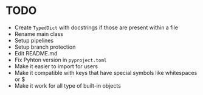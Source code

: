 # TODO

- Create `TypedDict` with docstrings if those are present within a file
- Rename main class
- Setup pipelines
- Setup branch protection
- Edit README.md
- Fix Pyhton version in `pyproject.toml`
- Make it easier to import for users
- Make it compatible with keys that have special symbols like whitespaces or $
- Make it work for all type of built-in objects
